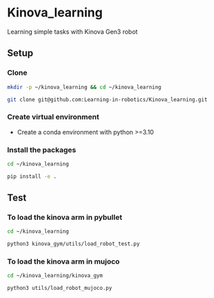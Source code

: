 # Kinova_learning
Learning simple tasks with Kinova Gen3 robot

## Setup

### Clone 

```bash
mkdir -p ~/kinova_learning && cd ~/kinova_learning

git clone git@github.com:Learning-in-robotics/Kinova_learning.git
```

### Create virtual environment

- Create a conda environment with python >=3.10


### Install the packages
```bash
cd ~/kinova_learning

pip install -e .
```

## Test

### To load the kinova arm in pybullet

```bash
cd ~/kinova_learning

python3 kinova_gym/utils/load_robot_test.py
```

### To load the kinova arm in mujoco

```bash
cd ~/kinova_learning/kinova_gym

python3 utils/load_robot_mujoco.py
```